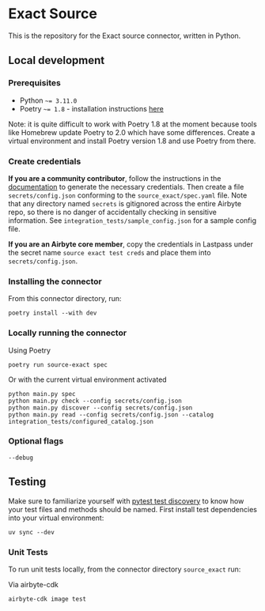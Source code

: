 # Exact Source

This is the repository for the Exact source connector, written in Python.

## Local development

### Prerequisites

- Python `~= 3.11.0`
- Poetry `~= 1.8` - installation instructions [here](https://python-poetry.org/docs/#installation)

Note: it is quite difficult to work with Poetry 1.8 at the moment because tools like Homebrew update Poetry to 2.0 
which have some differences. Create a virtual environment and install Poetry version 1.8 and use Poetry from there.

### Create credentials

**If you are a community contributor**, follow the instructions in
the [documentation](https://docs.airbyte.io/integrations/sources/exact)
to generate the necessary credentials. Then create a file `secrets/config.json` conforming to the
`source_exact/spec.yaml` file.
Note that any directory named `secrets` is gitignored across the entire Airbyte repo, so there is no danger of
accidentally checking in sensitive information.
See `integration_tests/sample_config.json` for a sample config file.

**If you are an Airbyte core member**, copy the credentials in Lastpass under the secret name `source exact test creds`
and place them into `secrets/config.json`.

### Installing the connector

From this connector directory, run:

```shell
poetry install --with dev
```

### Locally running the connector

Using Poetry

```shell
poetry run source-exact spec
```

Or with the current virtual environment activated

```shell
python main.py spec
python main.py check --config secrets/config.json
python main.py discover --config secrets/config.json
python main.py read --config secrets/config.json --catalog integration_tests/configured_catalog.json
```

### Optional flags

```
--debug
```

## Testing

Make sure to familiarize yourself
with [pytest test discovery](https://docs.pytest.org/en/latest/goodpractices.html#test-discovery) to know how your test
files and methods should be named.
First install test dependencies into your virtual environment:

```shell
uv sync --dev
```

### Unit Tests

To run unit tests locally, from the connector directory `source_exact` run:


Via airbyte-cdk
```shell
airbyte-cdk image test
```

